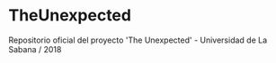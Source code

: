 # TheUnexpected
Repositorio oficial del proyecto 'The Unexpected' - Universidad de La Sabana / 2018
